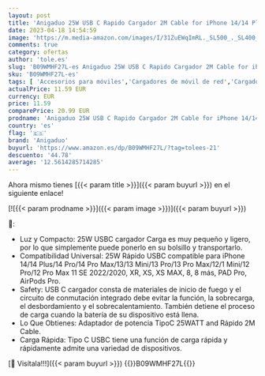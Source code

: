 ```yaml
---
layout: post
title: 'Anigaduo 25W USB C Rapido Cargador 2M Cable for iPhone 14/14 Plus/14 Pro/14 Pro Max/13/12/11/XS/XS MAX/XR/X  USBC Rápida Cabezal Carga Enchufe Pared Charger Adaptador Corrient'
date: 2023-04-18 14:54:59
image: 'https://m.media-amazon.com/images/I/31ZuEWqImRL._SL500_._SL400_.jpg'
comments: true
category: ofertas
author: 'tole.es'
slug: 'B09WMHF27L-es Anigaduo 25W USB C Rapido Cargador 2M Cable for iPhone...'
sku: 'B09WMHF27L-es'
tags: [ 'Accesorios para móviles','Cargadores de móvil de red','Cargadores para móviles','Comunicación móvil y accesorios','Electrónica','anigaduo','iphone','🇪🇸', ]
actualPrice: 11.59 EUR
currency: EUR
price: 11.59
comparePrice: 20.99 EUR
prodname: 'Anigaduo 25W USB C Rapido Cargador 2M Cable for iPhone 14/14 Plus/14 Pro/14 Pro Max/13/12/11/XS/XS MAX/XR/X  USBC Rápida Cabezal Carga Enchufe Pared Charger Adaptador Corrient'
country: 'es'
flag: '🇪🇸'
brand: 'Anigaduo'
buyurl: 'https://www.amazon.es/dp/B09WMHF27L/?tag=tolees-21'
descuento: '44.78'
average: '12.5614285714285'
---
```


Ahora mismo tienes [{{< param title >}}]({{< param buyurl >}}) en el siguiente enlace!

[![{{< param prodname >}}]({{< param image >}})]({{< param buyurl >}})

🔎:

- Luz y Compacto: 25W USBC cargador Carga es muy pequeño y ligero, por lo que simplemente puede ponerlo en su bolsillo y transportarlo.
- Compatibilidad Universal: 25W Rápido USBC compatible para iPhone 14/14 Plus/14 Pro/14 Pro Max/13/13 Mini/13 Pro/13 Pro Max/12/1 Mini/12 Pro/12 Pro Max 11 SE 2022/2020, XR, XS, XS MAX, 8, 8 más, PAD Pro, AirPods Pro.
- Safety: USB C cargador consta de materiales de inicio de fuego y el circuito de conmutación integrado debe evitar la función, la sobrecarga, el desbordamiento y el sobrecalentamiento. También detiene el proceso de carga cuando la batería de su dispositivo está llena.
- Lo Que Obtienes: Adaptador de potencia TipoC 25WATT and Rápido 2M Cable.
- Carga Rápida: Tipo C USBC tiene una función de carga rápida y rápidamente admite una variedad de dispositivos.

[🛒 Visítala!!!]({{< param buyurl >}})
{{<world>}}B09WMHF27L{{</world>}}
